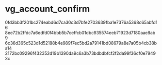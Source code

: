# vg_account_confirm
0fd3bb3f201bc274eabd6d7ca30c3d7bfe2703639fba1e7376a5368c65abfd16
8ee72b2ffdc7a6edfd0f4bbb5b7ceffcb01dbc935574eeb71923d7180aae8ab9
6c36d365c523d1d52188b4e989f7ec5bd2a79141bd08679a8e7a05b4cb38ba14
2172bc09296f432352d19b1390da9c6a3b73bdbdbfcf2f2da99f36cf0e79493c
